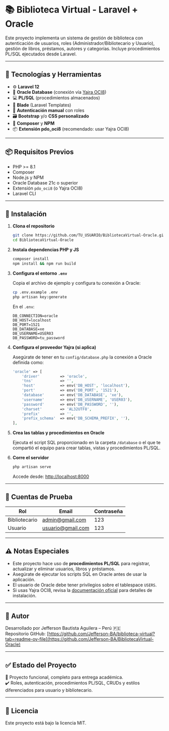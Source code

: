 # 📚 Biblioteca Virtual - Laravel + Oracle

Este proyecto implementa un sistema de gestión de biblioteca con autenticación de usuarios, roles (Administrador/Bibliotecario y Usuario), gestión de libros, préstamos, autores y categorías. Incluye procedimientos PL/SQL ejecutados desde Laravel.

---

## 🚀 Tecnologías y Herramientas

- ⚙️ **Laravel 12**
- 🐘 **Oracle Database** (conexión vía [Yajra OCI8](https://github.com/yajra/laravel-oci8))
- 💻 **PL/SQL** (procedimientos almacenados)
- 🎨 **Blade** (Laravel Templates)
- 🧩 **Autenticación manual** con roles
- 🗃️ **Bootstrap** y/o **CSS personalizado**
- 🔗 **Composer** y **NPM**
- 📦 **Extensión pdo_oci8** (recomendado: usar Yajra OCI8)

---

## 📦 Requisitos Previos

- PHP >= 8.1
- Composer
- Node.js y NPM
- Oracle Database 21c o superior
- Extensión `pdo_oci8` (o Yajra OCI8)
- Laravel CLI

---

## 🔧 Instalación

1. **Clona el repositorio**

   ```bash
   git clone https://github.com/TU_USUARIO/BibliotecaVirtual-Oracle.git
   cd BibliotecaVirtual-Oracle
   ```

2. **Instala dependencias PHP y JS**

   ```bash
   composer install
   npm install && npm run build
   ```

3. **Configura el entorno `.env`**

   Copia el archivo de ejemplo y configura tu conexión a Oracle:

   ```bash
   cp .env.example .env
   php artisan key:generate
   ```

   En el `.env`:

   ```
   DB_CONNECTION=oracle
   DB_HOST=localhost
   DB_PORT=1521
   DB_DATABASE=xe
   DB_USERNAME=USER03
   DB_PASSWORD=tu_password
   ```

4. **Configura el proveedor Yajra (si aplica)**

   Asegúrate de tener en tu `config/database.php` la conexión a Oracle definida como:

   ```php
   'oracle' => [
       'driver'         => 'oracle',
       'tns'            => '',
       'host'           => env('DB_HOST', 'localhost'),
       'port'           => env('DB_PORT', '1521'),
       'database'       => env('DB_DATABASE', 'xe'),
       'username'       => env('DB_USERNAME', 'USER03'),
       'password'       => env('DB_PASSWORD', ''),
       'charset'        => 'AL32UTF8',
       'prefix'         => '',
       'prefix_schema'  => env('DB_SCHEMA_PREFIX', ''),
   ],
   ```

5. **Crea las tablas y procedimientos en Oracle**

   Ejecuta el script SQL proporcionado en la carpeta `/database` o el que te compartió el equipo para crear tablas, vistas y procedimientos PL/SQL.

6. **Corre el servidor**

   ```bash
   php artisan serve
   ```

   Accede desde: [http://localhost:8000](http://localhost:8000)

---

## 👥 Cuentas de Prueba

| Rol           | Email               | Contraseña   |
|---------------|---------------------|--------------|
| Bibliotecario | admin@gmail.com     | 123    |
| Usuario       | usuario@gmail.com   | 123   |

---

## ⚠️ Notas Especiales

- Este proyecto hace uso de **procedimientos PL/SQL** para registrar, actualizar y eliminar usuarios, libros y préstamos.
- Asegúrate de ejecutar los scripts SQL en Oracle antes de usar la aplicación.
- El usuario de Oracle debe tener privilegios sobre el tablespace `USERS`.
- Si usas Yajra OCI8, revisa la [documentación oficial](https://github.com/yajra/laravel-oci8) para detalles de instalación.

---

## 📝 Autor

Desarrollado por Jefferson Bautista Aguilera – Perú 🇵🇪  
Repositorio GitHub: [https://github.com/Jefferson-BA/biblioteca-virtual?tab=readme-ov-file](https://github.com/Jefferson-BA/BibliotecaVirtual-Oracle)

---

## ✅ Estado del Proyecto

📌 Proyecto funcional, completo para entrega académica.  
✔️ Roles, autenticación, procedimientos PL/SQL, CRUDs y estilos diferenciados para usuario y bibliotecario.

---

## 📄 Licencia

Este proyecto está bajo la licencia MIT.